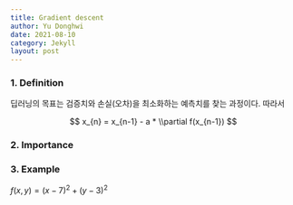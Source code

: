 ```yaml
---
title: Gradient descent
author: Yu Donghwi
date: 2021-08-10
category: Jekyll
layout: post
---
```


### 1. Definition ###

 딥러닝의 목표는 검증치와 손실(오차)을 최소화하는 예측치를 찾는 과정이다. 따라서 

$$ x_{n} = x_{n-1} - a *  \\partial f(x_{n-1}) $$


### 2. Importance ### 


### 3. Example ###

$f(x,y) = (x-7)^2 + (y-3)^2$ 
